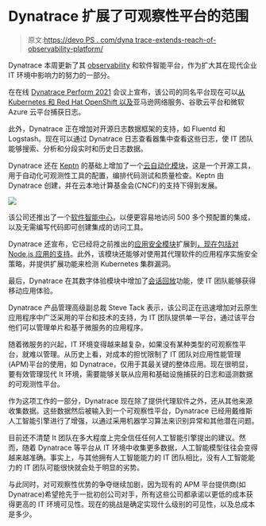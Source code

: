 # Dynatrace 扩展了可观察性平台的范围

> 原文:[https://devo PS . com/dyna trace-extends-reach-of-observability-platform/](https://devops.com/dynatrace-extends-reach-of-observability-platform/)

Dynatrace 本周更新了其 [observability](https://devops.com/?s=observability) 和软件智能平台，作为扩大其在现代企业 IT 环境中影响力的努力的一部分。

在在线 [Dynatrace Perform 2021](https://www.dynatrace.com/perform-2021/) 会议上宣布，该公司的同名平台现在可以[从 Kubernetes 和 Red Hat OpenShift 以及](https://www.businesswire.com/news/home/20210208005223/en/Dynatrace-Enhances-Infrastructure-Monitoring-Capabilities-With-Native-Log-Support-for-Kubernetes-and-Multicloud-Environments)亚马逊网络服务、谷歌云平台和微软 Azure 云平台捕获日志。

此外，Dynatrace 正在增加对开源日志数据框架的支持，如 Fluentd 和 Logstash。现在可以通过 Dynatrace 日志查看器集中查看这些日志，使 IT 团队能够搜索、分析和分段实时和历史日志数据。

Dynatrace 还在 [Keptn](https://keptn.sh/) 的基础上增加了一个[云自动化模块](https://www.businesswire.com/news/home/20210210005222/en/Dynatrace-Adds-Cloud-Automation-Module-to-Its-Software-Intelligence-Platform)，这是一个开源工具，用于自动化可观测性工具的配置，编排代码测试和质量检查。Keptn 由 Dynatrace 创建，并在云本地计算基金会(CNCF)的支持下得到发展。

![](../Images/320f41beb02f0192f2cb7a8679ca55eb.png)

该公司还推出了一个[软件智能中心](https://www.businesswire.com/news/home/20210209005357/en/Dynatrace-Launches-Software-Intelligence-Hub)，以便更容易地访问 500 多个预配置的集成，以及无需编写代码即可创建集成的访问工具。

Dynatrace 还宣布，它已经将之前推出的[应用安全模块](https://devops.com/dynatrace-adds-security-module-to-observability-platform/)扩展到[，现在包括对 Node.js 应用的支持](https://www.businesswire.com/news/home/20210210005213/en/Dynatrace-broadens-cloud-application-security-coverage-for-Kubernetes-and-Node.js)。此外，该模块还能够对使用其代理软件的应用程序实施安全策略，并提供扩展功能来检测 Kubernetes 集群漏洞。

最后，Dynatrace 在其数字体验模块中增加了[会话回放](https://www.businesswire.com/news/home/20210209005358/en/Dynatrace-Announces-Session-Replay-for-Native-Mobile-Applications)功能，使 IT 团队能够获得移动应用体验。

Dynatrace 产品管理高级副总裁 Steve Tack 表示，该公司正在迅速增加对云原生应用程序中广泛采用的平台和技术的支持，为 IT 团队提供单一平台，通过该平台他们可以管理单片和基于微服务的应用程序。

随着微服务的兴起，IT 环境变得越来越复杂，如果没有某种类型的可观察性平台，就难以管理。从历史上看，对成本的担忧限制了 IT 团队对应用性能管理(APM)平台的使用，如 Dynatrace，仅用于其最关键的整体应用。现在很明显，要有效管理现代 It 环境，需要能够关联从应用和基础设施捕获的日志和遥测数据的可观测性平台。

作为这项工作的一部分，Dynatrace 现在除了提供代理软件之外，还从其他来源收集数据。这些数据然后被输入到一个可观察性平台，Dynatrace 已经用戴维斯人工智能引擎进行了增强，以通过采用机器学习算法来识别异常和其他潜在问题。

目前还不清楚 It 团队在多大程度上完全信任任何人工智能引擎提出的建议。然而，随着 Dynatrace 等平台从 IT 环境中收集更多数据，人工智能模型往往会变得越来越准确。事实上，与其他拥有人工智能能力的 IT 团队相比，没有人工智能能力的 IT 团队可能很快就会处于明显的劣势。

与此同时，对可观察性优势的争夺继续加剧，因为现有的 APM 平台提供商(如 Dynatrace)希望抢先于一批初创公司对手，所有这些公司都承诺以更低的成本获得更高的 IT 环境可见性。现在的挑战是确定实现什么级别的可见性，以及总成本是多少。